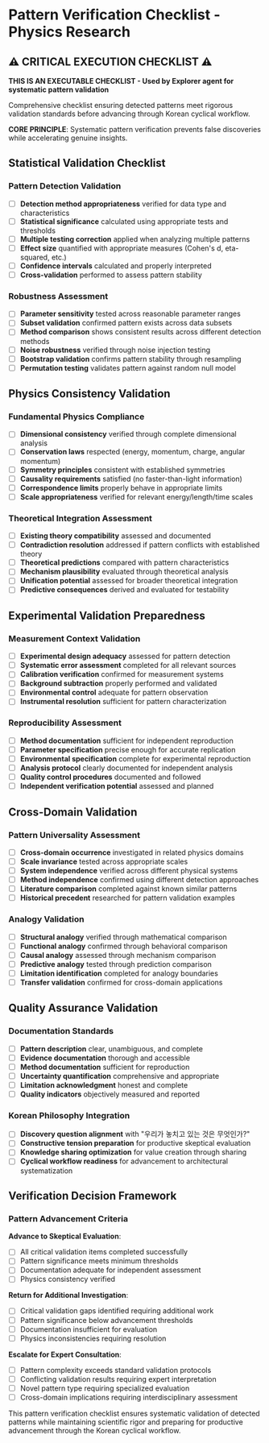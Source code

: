# Pattern Verification Checklist - Physics Research

## ⚠️ CRITICAL EXECUTION CHECKLIST ⚠️

**THIS IS AN EXECUTABLE CHECKLIST - Used by Explorer agent for systematic pattern validation**

Comprehensive checklist ensuring detected patterns meet rigorous validation standards before advancing through Korean cyclical workflow.

**CORE PRINCIPLE**: Systematic pattern verification prevents false discoveries while accelerating genuine insights.

## Statistical Validation Checklist

### Pattern Detection Validation
- [ ] **Detection method appropriateness** verified for data type and characteristics
- [ ] **Statistical significance** calculated using appropriate tests and thresholds
- [ ] **Multiple testing correction** applied when analyzing multiple patterns
- [ ] **Effect size** quantified with appropriate measures (Cohen's d, eta-squared, etc.)
- [ ] **Confidence intervals** calculated and properly interpreted
- [ ] **Cross-validation** performed to assess pattern stability

### Robustness Assessment
- [ ] **Parameter sensitivity** tested across reasonable parameter ranges
- [ ] **Subset validation** confirmed pattern exists across data subsets
- [ ] **Method comparison** shows consistent results across different detection methods
- [ ] **Noise robustness** verified through noise injection testing
- [ ] **Bootstrap validation** confirms pattern stability through resampling
- [ ] **Permutation testing** validates pattern against random null model

## Physics Consistency Validation

### Fundamental Physics Compliance
- [ ] **Dimensional consistency** verified through complete dimensional analysis
- [ ] **Conservation laws** respected (energy, momentum, charge, angular momentum)
- [ ] **Symmetry principles** consistent with established symmetries
- [ ] **Causality requirements** satisfied (no faster-than-light information)
- [ ] **Correspondence limits** properly behave in appropriate limits
- [ ] **Scale appropriateness** verified for relevant energy/length/time scales

### Theoretical Integration Assessment
- [ ] **Existing theory compatibility** assessed and documented
- [ ] **Contradiction resolution** addressed if pattern conflicts with established theory
- [ ] **Theoretical predictions** compared with pattern characteristics
- [ ] **Mechanism plausibility** evaluated through theoretical analysis
- [ ] **Unification potential** assessed for broader theoretical integration
- [ ] **Predictive consequences** derived and evaluated for testability

## Experimental Validation Preparedness

### Measurement Context Validation
- [ ] **Experimental design adequacy** assessed for pattern detection
- [ ] **Systematic error assessment** completed for all relevant sources
- [ ] **Calibration verification** confirmed for measurement systems
- [ ] **Background subtraction** properly performed and validated
- [ ] **Environmental control** adequate for pattern observation
- [ ] **Instrumental resolution** sufficient for pattern characterization

### Reproducibility Assessment
- [ ] **Method documentation** sufficient for independent reproduction
- [ ] **Parameter specification** precise enough for accurate replication
- [ ] **Environmental specification** complete for experimental reproduction
- [ ] **Analysis protocol** clearly documented for independent analysis
- [ ] **Quality control procedures** documented and followed
- [ ] **Independent verification potential** assessed and planned

## Cross-Domain Validation

### Pattern Universality Assessment
- [ ] **Cross-domain occurrence** investigated in related physics domains
- [ ] **Scale invariance** tested across appropriate scales
- [ ] **System independence** verified across different physical systems
- [ ] **Method independence** confirmed using different detection approaches
- [ ] **Literature comparison** completed against known similar patterns
- [ ] **Historical precedent** researched for pattern validation examples

### Analogy Validation
- [ ] **Structural analogy** verified through mathematical comparison
- [ ] **Functional analogy** confirmed through behavioral comparison
- [ ] **Causal analogy** assessed through mechanism comparison
- [ ] **Predictive analogy** tested through prediction comparison
- [ ] **Limitation identification** completed for analogy boundaries
- [ ] **Transfer validation** confirmed for cross-domain applications

## Quality Assurance Validation

### Documentation Standards
- [ ] **Pattern description** clear, unambiguous, and complete
- [ ] **Evidence documentation** thorough and accessible
- [ ] **Method documentation** sufficient for reproduction
- [ ] **Uncertainty quantification** comprehensive and appropriate
- [ ] **Limitation acknowledgment** honest and complete
- [ ] **Quality indicators** objectively measured and reported

### Korean Philosophy Integration
- [ ] **Discovery question alignment** with "우리가 놓치고 있는 것은 무엇인가?"
- [ ] **Constructive tension preparation** for productive skeptical evaluation
- [ ] **Knowledge sharing optimization** for value creation through sharing
- [ ] **Cyclical workflow readiness** for advancement to architectural systematization

## Verification Decision Framework

### Pattern Advancement Criteria
**Advance to Skeptical Evaluation**:
- [ ] All critical validation items completed successfully
- [ ] Pattern significance meets minimum thresholds
- [ ] Documentation adequate for independent assessment
- [ ] Physics consistency verified

**Return for Additional Investigation**:
- [ ] Critical validation gaps identified requiring additional work
- [ ] Pattern significance below advancement thresholds
- [ ] Documentation insufficient for evaluation
- [ ] Physics inconsistencies requiring resolution

**Escalate for Expert Consultation**:
- [ ] Pattern complexity exceeds standard validation protocols
- [ ] Conflicting validation results requiring expert interpretation
- [ ] Novel pattern type requiring specialized evaluation
- [ ] Cross-domain implications requiring interdisciplinary assessment

This pattern verification checklist ensures systematic validation of detected patterns while maintaining scientific rigor and preparing for productive advancement through the Korean cyclical workflow.